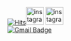 [![Hits](https://hits.seeyoufarm.com/api/count/incr/badge.svg?url=https%3A%2F%2Fgithub.com%2Fciela0426%2Fhit-counter&count_bg=%23000000&title_bg=%23929090&icon=&icon_color=%23E7E7E7&title=hits&edge_flat=false)](https://hits.seeyoufarm.com)[<img src='https://cdn.jsdelivr.net/npm/simple-icons@3.0.1/icons/instagram.svg' alt='instagram' height='40'>](https://www.instagram.com/c.iela/) [<img src='https://cdn.jsdelivr.net/npm/simple-icons@3.0.1/icons/instagram.svg' alt='instagram' height='40'>](https://www.instagram.com/orbit___orbit/)<br/>
[![Gmail Badge](https://img.shields.io/badge/Gmail-d14836?style=flat=square&logo=Gmail&logoColor=white&link=mailto:ciela042601@gmail.com)](mailto:ciela042601@gmail.com)
